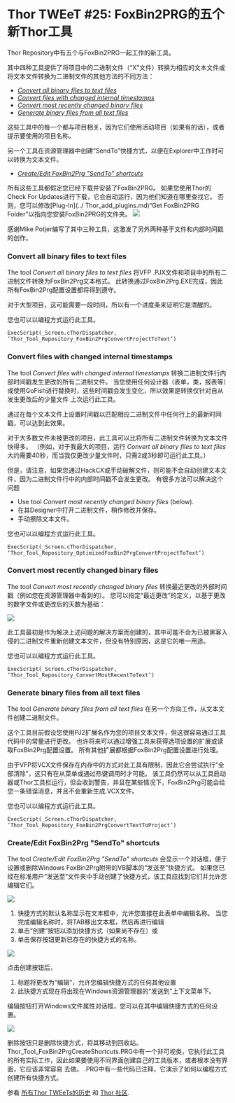 ﻿Thor TWEeT #25: FoxBin2PRG的五个新Thor工具
===

Thor Repository中有五个与FoxBin2PRG一起工作的新工具。

其中四种工具提供了将项目中的二进制文件（“X”文件）转换为相应的文本文件或将文本文件转换为二进制文件的其他方法的不同方法：

*   _[Convert all binary files to text files](#T1)_
*   _[Convert files with changed internal timestamps](#T2)_
*   _[Convert most recently changed binary files](#T3)_
*   _[Generate binary files from all text files](#T4)_

这些工具中的每一个都与项目相关，因为它们使用活动项目（如果有的话），或者提示要使用的项目名称。

另一个工具在资源管理器中创建“SendTo”快捷方式，以便在Explorer中工作时可以转换为文本文件。

*   _[Create/Edit FoxBin2Prg "SendTo" shortcuts](#T5)_

所有这些工具都假定您已经下载并安装了FoxBin2PRG。 如果您使用Thor的Check For Updates进行下载，它会自动运行，因为他们知道在哪里查找它。 否则，您可以修改[Plug-In](../ Thor_add_plugins.md)“Get FoxBin2PRG Folder”以指向您安装FoxBin2PRG的文件夹。
![](Images/Tweet25a.png)

感谢Mike Potjer编写了其中三种工具，这激发了另外两种基于文件和内部时间戳的创作。

### <a name="T1"></a>Convert all binary files to text files

The tool _Convert all binary files to text files_ 将VFP .PJX文件和项目中的所有二进制文件转换为FoxBin2Prg文本格式。 此转换通过FoxBin2Prg.EXE完成，因此所有FoxBin2Prg配置设置都将得到遵守。

对于大型项目，这可能需要一段时间，所以有一个进度条来证明它是清醒的。

您也可以以编程方式运行此工具。

```foxpro
ExecScript(_Screen.cThorDispatcher, ‘Thor_Tool_Repository_FoxBin2PrgConvertProjectToText’)
```

### <a name="T2"></a>Convert files with changed internal timestamps

The tool _Convert files with changed internal timestamps_ 转换二进制文件行内部时间戳发生更改的所有二进制文件。 当您使用任何设计器（表单，类，报表等）或使用GoFish进行替换时，这些时间戳会发生变化，所以效果是转换仅针对自从发生更改后的少量文件 上次运行此工具。

通过在每个文本文件上设置时间戳以匹配相应二进制文件中任何行上的最新时间戳，可以达到此效果。

对于大多数文件未被更改的项目，此工具可以比将所有二进制文件转换为文本文件快得多。 （例如，对于我最大的项目，运行 _Convert all binary files to text files_ 大约需要40秒，而当我仅更改少量文件时，只需2或3秒即可运行此工具。）

但是，请注意，如果您通过HackCX或手动破解文件，则可能不会自动创建文本文件，因为二进制文件行中的内部时间戳不会发生更改。 有很多方法可以解决这个问题

*   Use tool _Convert most recently changed binary files_ (below).
*   在其Designer中打开二进制文件，稍作修改并保存。
*   手动擦除文本文件。

您也可以以编程方式运行此工具。

```foxpro
ExecScript(_Screen.cThorDispatcher, ‘Thor_Tool_Repository_OptimizedFoxBin2PrgConvertProjectToText’)
```

### <a name="T3"></a>Convert most recently changed binary files

The tool _Convert most recently changed binary files_ 转换最近更改的外部时间戳（例如您在资源管理器中看到的）。 您可以指定“最近更改”的定义，以基于更改的数字文件或更改后的天数为基础：

![](Images/Tweet25b.png)

此工具最初是作为解决上述问题的解决方案而创建的，其中可能不会为已被黑客入侵的二进制文件重新创建文本文件，但没有特别原因，这是它的唯一用途。

您也可以以编程方式运行此工具。

```foxpro
ExecScript(_Screen.cThorDispatcher, ‘Thor_Tool_Repository_ConvertMostRecentToText’)
```

### <a name="T4"></a>Generate binary files from all text files

The tool _Generate binary files from all text files_ 在另一个方向工作，从文本文件创建二进制文件。

这个工具目前假设您使用PJ2扩展名作为您的项目文本文件，但这很容易通过工具代码中的常量进行更改。 也许将来可以通过增强工具来获得选项设置的扩展或读取FoxBin2Prg配置设置。 所有其他扩展都根据FoxBin2Prg配置设置进行处理。

由于VFP将VCX文件保存在内存中的方式对此工具有限制，因此它会尝试执行“全部清除”，这只有在从菜单或通过热键调用时才可能。 该工具仍然可以从工具启动器或Thor工具栏运行，但会收到警告，并且在某些情况下，FoxBin2Prg可能会给您一条错误消息，并且不会重新生成.VCX文件。

您也可以以编程方式运行此工具。

```foxpro
ExecScript(_Screen.cThorDispatcher, ‘Thor_Tool_Repository_FoxBin2PrgConvertTextToProject’)
```

### <a name="T5"></a>Create/Edit FoxBin2Prg "SendTo" shortcuts

The tool _Create/Edit FoxBin2Prg "SendTo" shortcuts_ 会显示一个对话框，便于设置或删除Windows FoxBin2Prg附带的VB脚本的“发送至”快捷方式。 如果您已经在标准用户“发送至”文件夹中手动创建了快捷方式，该工具应找到它们并允许您编辑它们。

![](Images/Tweet25c.png)

1.  快捷方式的默认名称显示在文本框中，允许您直接在此表单中编辑名称。 当您完成编辑名称时，将TAB移出文本框，然后再进行编辑
2.  单击“创建”按钮以添加快捷方式（如果尚不存在）或
3.  单击保存按钮更新已存在的快捷方式的名称。

![](Images/Tweet25d.png)

点击创建按钮后，

1.  标题将更改为“编辑”，允许您编辑快捷方式的任何其他设置
2.  此快捷方式现在将出现在Windows资源管理器的“发送到”上下文菜单下。

编辑按钮打开Windows文件属性对话框，您可以在其中编辑快捷方式的任何设置。

![](Images/Tweet25e.png)

删除按钮只是删除快捷方式，将其移动到回收站。 Thor_Tool_FoxBin2PrgCreateShortcuts.PRG中有一个非可视类，它执行此工具的所有实际工作，因此如果要使用不同界面创建自己的工具版本，或者根本没有界面，它应该非常容易 去做。 .PRG中有一些代码已注释，它演示了如何以编程方式创建所有快捷方式。

参看 [所有Thor TWEeTs的历史](../TWEeTs.md) 和 [Thor 社区](https://groups.google.com/forum/?fromgroups#%21forum/FoxProThor).

